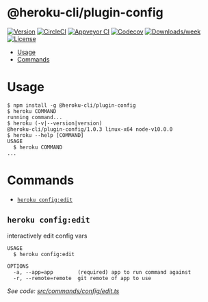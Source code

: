 @heroku-cli/plugin-config
=========================



[![Version](https://img.shields.io/npm/v/@heroku-cli/plugin-config.svg)](https://npmjs.org/package/@heroku-cli/plugin-config)
[![CircleCI](https://circleci.com/gh/heroku/heroku-cli-plugin-config/tree/master.svg?style=shield)](https://circleci.com/gh/heroku/heroku-cli-plugin-config/tree/master)
[![Appveyor CI](https://ci.appveyor.com/api/projects/status/github/heroku/heroku-cli-plugin-config?branch=master&svg=true)](https://ci.appveyor.com/project/heroku/heroku-cli-plugin-config/branch/master)
[![Codecov](https://codecov.io/gh/heroku/heroku-cli-plugin-config/branch/master/graph/badge.svg)](https://codecov.io/gh/heroku/heroku-cli-plugin-config)
[![Downloads/week](https://img.shields.io/npm/dw/@heroku-cli/plugin-config.svg)](https://npmjs.org/package/@heroku-cli/plugin-config)
[![License](https://img.shields.io/npm/l/@heroku-cli/plugin-config.svg)](https://github.com/heroku/heroku-cli-plugin-config/blob/master/package.json)

<!-- toc -->
* [Usage](#usage)
* [Commands](#commands)
<!-- tocstop -->
# Usage
<!-- usage -->
```sh-session
$ npm install -g @heroku-cli/plugin-config
$ heroku COMMAND
running command...
$ heroku (-v|--version|version)
@heroku-cli/plugin-config/1.0.3 linux-x64 node-v10.0.0
$ heroku --help [COMMAND]
USAGE
  $ heroku COMMAND
...
```
<!-- usagestop -->
# Commands
<!-- commands -->
* [`heroku config:edit`](#heroku-configedit)

## `heroku config:edit`

interactively edit config vars

```
USAGE
  $ heroku config:edit

OPTIONS
  -a, --app=app        (required) app to run command against
  -r, --remote=remote  git remote of app to use
```

_See code: [src/commands/config/edit.ts](https://github.com/heroku/heroku-cli-plugin-config/blob/v1.0.3/src/commands/config/edit.ts)_
<!-- commandsstop -->
